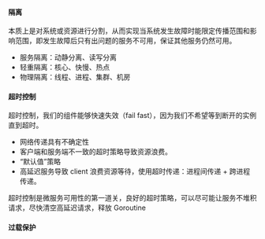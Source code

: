 #### 隔离

本质上是对系统或资源进行分割，从而实现当系统发生故障时能限定传播范围和影响范围，即发生故障后只有出问题的服务不可用，保证其他服务仍然可用。

- 服务隔离：动静分离、读写分离
- 轻重隔离：核心、快慢、热点
- 物理隔离：线程、进程、集群、机房

#### 超时控制

超时控制，我们的组件能够快速失效（fail fast），因为我们不希望等到断开的实例直到超时。

- 网络传递具有不确定性
- 客户端和服务端不一致的超时策略导致资源浪费。
- “默认值”策略
- 高延迟服务导致 client 浪费资源等待，使用超时传递：进程间传递 + 跨进程传递。

超时控制是微服务可用性的第一道关，良好的超时策略，可以尽可能让服务不堆积请求，尽快清空高延迟请求，释放 Goroutine

#### 过载保护

